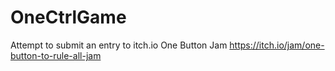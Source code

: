 # OneCtrlGame
Attempt to submit an entry to itch.io One Button Jam https://itch.io/jam/one-button-to-rule-all-jam
